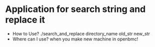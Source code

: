# Application for search string and replace it
* How to Use? ./search_and_replace directory_name old_str new_str
* Where can I use? when you make new machine in openbmc!
